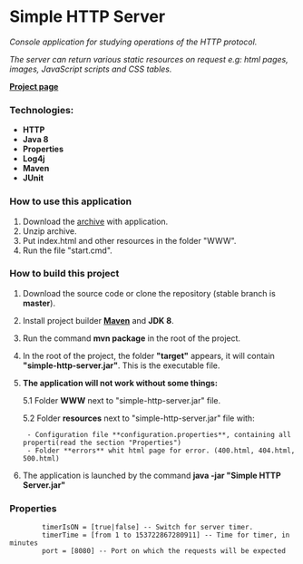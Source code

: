 # Simple HTTP Server

_Console application for studying operations of the HTTP protocol._

_The server can return various static resources on request e.g: html pages, images, JavaScript scripts and CSS tables._

[**Project page**](https://blog.iozhukov.net/2017/12/project-simple-http-server.html "Simple HTTP Server")

### Technologies:
- **HTTP**
- **Java 8**
- **Properties**
- **Log4j**
- **Maven**
- **JUnit**

### How to use this application
1. Download the [archive](https://bitbucket.org/iozhukov-projects/simple-http-server/downloads/simple-http-server.zip "Downloads") with application.
2. Unzip archive.
3. Put index.html and other resources in the folder "WWW".
4. Run the file "start.cmd".

### How to build this project

1. Download the source code or clone the repository (stable branch is **master**).

2. Install project builder [**Maven**](https://maven.apache.org/ "Apache Maven Project") and **JDK 8**.

3. Run the command **mvn package** in the root of the project.

4. In the root of the project, the folder **"target"** appears, it will contain **"simple-http-server.jar"**. This is the executable file.

5. **The application will not work without some things:**

	5.1 Folder **WWW** next to "simple-http-server.jar" file.
	
	5.2 Folder **resources** next to "simple-http-server.jar" file with:
	
		- Configuration file **configuration.properties**, containing all properti(read the section "Properties")
		- Folder **errors** whit html page for error. (400.html, 404.html, 500.html)
		
6. The application is launched by the command **java -jar "Simple HTTP Server.jar"**

### Properties

			timerIsON = [true|false] -- Switch for server timer.
			timerTime = [from 1 to 153722867280911] -- Time for timer, in minutes
			port = [8080] -- Port on which the requests will be expected

